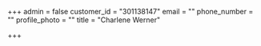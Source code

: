 +++
admin = false
customer_id = "301138147"
email = ""
phone_number = ""
profile_photo = ""
title = "Charlene Werner"

+++

